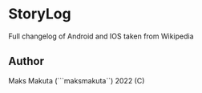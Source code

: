 # StoryLog

 Full changelog of Android and IOS taken from Wikipedia

## Author 
 
 Maks Makuta (```maksmakuta``) 2022 (C)
